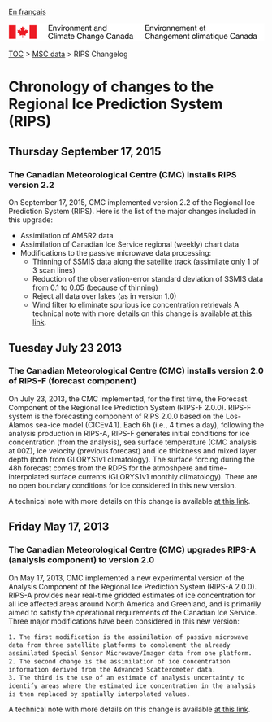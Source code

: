 [En français](changelog_rips_fr.md)

![ECCC logo](../../img_eccc-logo.png)

[TOC](../../readme_en.md) > [MSC data](../readme_en.md) > RIPS Changelog

# Chronology of changes to the  Regional Ice Prediction System (RIPS)

## Thursday September 17, 2015

### The Canadian Meteorological Centre (CMC) installs RIPS version 2.2

On September 17, 2015, CMC implemented version 2.2 of the Regional Ice Prediction System (RIPS). Here is the list of the major changes included in this upgrade:

* Assimilation of AMSR2 data
* Assimilation of Canadian Ice Service regional (weekly) chart data
* Modifications to the passive microwave data processing:
    * Thinning of SSMIS data along the satellite track (assimilate only 1 of 3 scan lines)
    * Reduction of the observation-error standard deviation of SSMIS data from 0.1 to 0.05 (because of thinning)
    * Reject all data over lakes (as in version 1.0)
    * Wind filter to eliminate spurious ice concentration retrievals
A technical note with more details on this change is available [at this link](file:///C:/Users/prisc/docs/msc-data/open-data/docs/msc-data/nwp_reps/changelog_reps_en.md).

## Tuesday July 23 2013

### The Canadian Meteorological Centre (CMC) installs version 2.0 of RIPS-F (forecast component)

On July 23, 2013, the CMC implemented, for the first time, the Forecast Component of the Regional Ice Prediction System (RIPS-F 2.0.0). RIPS-F system is the forecasting component of RIPS 2.0.0 based on the Los-Alamos sea-ice model (CICEv4.1). Each 6h (i.e., 4 times a day), following the analysis production in RIPS-A, RIPS-F generates initial conditions for ice concentration (from the analysis), sea surface temperature (CMC analysis at 00Z), ice velocity (previous forecast) and ice thickness and mixed layer depth (both from GLORYS1v1 climatology). The surface forcing during the 48h forecast comes from the RDPS for the atmoshpere and time-interpolated surface currents (GLORYS1v1 monthly climatology). There are no open boundary conditions for ice considered in this new version.

A technical note with more details on this change is available [at this link](https://collaboration.cmc.ec.gc.ca/cmc/CMOI/product_guide/docs/lib/technote_ripsf_20140506_e.pdf).

## Friday May 17, 2013

### The Canadian Meteorological Centre (CMC) upgrades RIPS-A (analysis component) to version 2.0

On May 17, 2013, CMC implemented a new experimental version of the Analysis Component of the Regional Ice Prediction System (RIPS-A 2.0.0). RIPS-A provides near real-time gridded estimates of ice concentration for all ice affected areas around North America and Greenland, and is primarily aimed to satisfy the operational requirements of the Canadian Ice Service. Three major modifications have been considered in this new version:

    1. The first modification is the assimilation of passive microwave data from three satellite platforms to complement the already assimilated Special Sensor Microwave/Imager data from one platform.
    2. The second change is the assimilation of ice concentration information derived from the Advanced Scatterometer data.
    3. The third is the use of an estimate of analysis uncertainty to identify areas where the estimated ice concentration in the analysis is then replaced by spatially interpolated values.

A technical note with more details on this change is available [at this link](https://collaboration.cmc.ec.gc.ca/cmc/CMOI/product_guide/docs/lib/technote_ripsa_20140505_e.pdf).